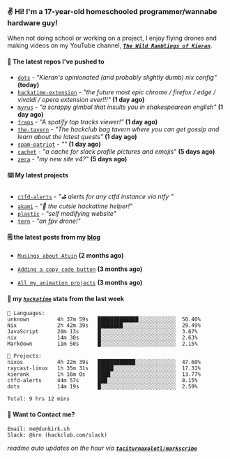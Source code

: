### ✌️ Hi! I'm a 17-year-old homeschooled programmer/wannabe hardware guy!

When not doing school or working on a project, I enjoy flying drones and making videos on my YouTube channel, [**_`The Wild Ramblings of Kieran`_**](https://youtube.com/@kieran.rambles).

#### 👷 The latest repos I've pushed to

- [`dots`](https://github.com/taciturnaxolotl/dots) - _"Kieran's opinionated (and probably slightly dumb) nix config"_ **(today)**
- [`hackatime-extension`](https://github.com/taciturnaxolotl/hackatime-extension) - _"the future most epic chrome / firefox / edge / vivaldi / opera extension ever!!!"_ **(1 day ago)**
- [`myrus`](https://github.com/taciturnaxolotl/myrus) - _"a scrappy gimbal that insults you in shakespearean english"_ **(1 day ago)**
- [`fraps`](https://github.com/taciturnaxolotl/fraps) - _"A spotify top tracks viewer!"_ **(1 day ago)**
- [`the-tavern`](https://github.com/taciturnaxolotl/the-tavern) - _"The hackclub bag tavern where you can get gossip and learn about the latest quests"_ **(1 day ago)**
- [`spam-patriot`](https://github.com/taciturnaxolotl/spam-patriot) - _""_ **(1 day ago)**
- [`cachet`](https://github.com/taciturnaxolotl/cachet) - _"a cache for slack profile pictures and emojis"_ **(5 days ago)**
- [`zera`](https://github.com/taciturnaxolotl/zera) - _"my new site v4?"_ **(5 days ago)**

#### ⌨️ My latest projects

- [`ctfd-alerts`](https://github.com/taciturnaxolotl/ctfd-alerts) - _"⛳ alerts for any ctfd instance via ntfy "_
- [`akami`](https://github.com/taciturnaxolotl/akami) - _"🌷 the cutsie hackatime helper!"_
- [`plastic`](https://github.com/taciturnaxolotl/plastic) - _"self modifying website"_
- [`tern`](https://github.com/taciturnaxolotl/tern) - _"an fpv drone!"_

#### 🗒️ the latest posts from my [blog](https://dunkirk.sh)

- [`Musings about Atuin`](https://dunkirk.sh/blog/atuin/) **(2 months ago)**

- [`Adding a copy code button`](https://dunkirk.sh/blog/adding-a-copy-button/) **(3 months ago)**

- [`All my animation projects`](https://dunkirk.sh/blog/my-animations/) **(3 months ago)**



#### 📡 my [_`hackatime`_](https://waka.hackclub.com) stats from the last week

```text
💾 Languages:
unknown         4h 37m 59s   █████████████░░░░░░░░░░░░  50.40%
Nix             2h 42m 39s   ████████░░░░░░░░░░░░░░░░░  29.49%
JavaScript      20m 13s      █░░░░░░░░░░░░░░░░░░░░░░░░  3.67%
nix             14m 30s      █░░░░░░░░░░░░░░░░░░░░░░░░  2.63%
Markdown        11m 50s      █░░░░░░░░░░░░░░░░░░░░░░░░  2.15%

💼 Projects:
nixos           4h 22m 39s   ████████████░░░░░░░░░░░░░  47.60%
raycast-linux   1h 35m 31s   █████░░░░░░░░░░░░░░░░░░░░  17.31%
kierank         1h 16m 0s    ████░░░░░░░░░░░░░░░░░░░░░  13.77%
ctfd-alerts     44m 57s      ███░░░░░░░░░░░░░░░░░░░░░░  8.15%
dots            14m 19s      █░░░░░░░░░░░░░░░░░░░░░░░░  2.59%

Total: 9 hrs 12 mins
```

#### 📮 Want to Contact me?

```text
Email: me@dunkirk.sh
Slack: @krn (hackclub.com/slack)
```

_readme auto updates on the hour via [**`taciturnaxolotl/markscribe`**](https://github.com/taciturnaxolotl/markscribe)_
